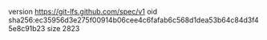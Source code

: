 version https://git-lfs.github.com/spec/v1
oid sha256:ec35956d3e275f00914b06cee4c6fafab6c568d1dea53b64c84d3f45e8c91b23
size 2823
